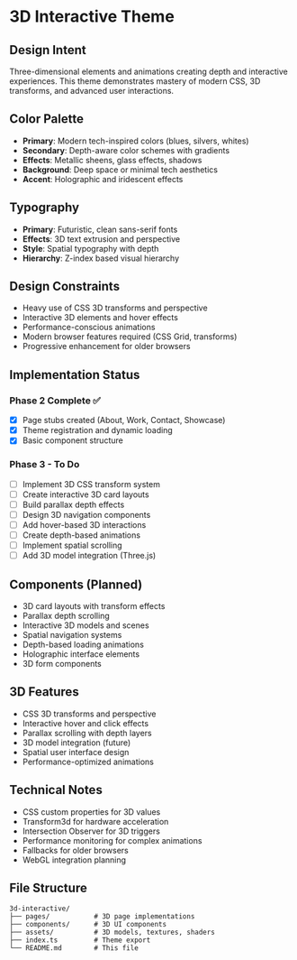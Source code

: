 
# 3D Interactive Theme

## Design Intent
Three-dimensional elements and animations creating depth and interactive experiences. This theme demonstrates mastery of modern CSS, 3D transforms, and advanced user interactions.

## Color Palette
- **Primary**: Modern tech-inspired colors (blues, silvers, whites)
- **Secondary**: Depth-aware color schemes with gradients
- **Effects**: Metallic sheens, glass effects, shadows
- **Background**: Deep space or minimal tech aesthetics
- **Accent**: Holographic and iridescent effects

## Typography
- **Primary**: Futuristic, clean sans-serif fonts
- **Effects**: 3D text extrusion and perspective
- **Style**: Spatial typography with depth
- **Hierarchy**: Z-index based visual hierarchy

## Design Constraints
- Heavy use of CSS 3D transforms and perspective
- Interactive 3D elements and hover effects
- Performance-conscious animations
- Modern browser features required (CSS Grid, transforms)
- Progressive enhancement for older browsers

## Implementation Status

### Phase 2 Complete ✅
- [x] Page stubs created (About, Work, Contact, Showcase)
- [x] Theme registration and dynamic loading
- [x] Basic component structure

### Phase 3 - To Do
- [ ] Implement 3D CSS transform system
- [ ] Create interactive 3D card layouts
- [ ] Build parallax depth effects
- [ ] Design 3D navigation components
- [ ] Add hover-based 3D interactions
- [ ] Create depth-based animations
- [ ] Implement spatial scrolling
- [ ] Add 3D model integration (Three.js)

## Components (Planned)
- 3D card layouts with transform effects
- Parallax depth scrolling
- Interactive 3D models and scenes
- Spatial navigation systems
- Depth-based loading animations
- Holographic interface elements
- 3D form components

## 3D Features
- CSS 3D transforms and perspective
- Interactive hover and click effects
- Parallax scrolling with depth layers
- 3D model integration (future)
- Spatial user interface design
- Performance-optimized animations

## Technical Notes
- CSS custom properties for 3D values
- Transform3d for hardware acceleration
- Intersection Observer for 3D triggers
- Performance monitoring for complex animations
- Fallbacks for older browsers
- WebGL integration planning

## File Structure
```
3d-interactive/
├── pages/           # 3D page implementations
├── components/      # 3D UI components
├── assets/          # 3D models, textures, shaders
├── index.ts         # Theme export
└── README.md        # This file
```
